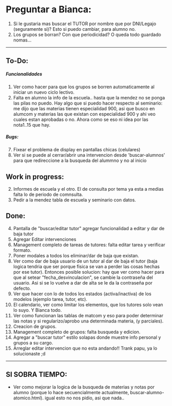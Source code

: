 # Preguntar a Bianca:
1. Si le gustaria mas buscar el TUTOR por nombre que por DNI/Legajo (seguramente si)? Esto si puedo cambiar, para alumno no.
2. Los grupos se borran? Con que periodicidad? O queda todo guardado nomas...

---

## To-Do:
##### Funcionalidades
1. Ver como hacer para que los grupos se borren automaticamente al iniciar un nuevo ciclo lectivo.
4. Falta en alumno la info de la escuela.. hasta que la mendez no se ponga las pilas no puedo.
Hay algo que si puedo hacer respecto al seminario: me dijo que las materias tienen especialidad 900, asi que busco en alumcom y materias las que existan con especialidad 900 y ahi veo cuales estan aprobadas o no. Ahora como se eso ni idea por las nota1..15 que hay.

##### Bugs:
7. Fixear el problema de display en pantallas chicas (celulares)
9. Ver si se puede al cerrar/abrir una intervencion desde 'buscar-alumnos' para que redireccione a la busqueda del alummno y no al inicio

## Work in progress:
2. Informes de escuela y el otro. El de consulta por tema ya esta a medias falta lo de periodo de comnsulta.
3. Pedir a la mendez tabla de escuela y seminario con datos.

## Done:
4. Pantalla de "buscar/editar tutor" agregar funcionalidad a editar y dar de baja tutor
5. Agregar Editar intervenciones
3. Management completo de tareas de tutores: falta editar tarea y verificar formato.
6. Poner modales a todos los eliminar/dar de baja que existan.
9. Ver como dar de baja usuario de un tutor al dar de baja el tutor (baja logica tendria que ser porque fisica se van a perder las cosas hechas por ese tutor).
Entonces posible solucion: hay que ver como hacer para que al setear "fecha_desvinculacion", se cambie la contraseña del usuario. Asi si se lo vuelve a dar de alta se le da la contraseña por defecto.
9. Ver que hacer con lo de todos los estados (activa/inactiva) de los modelos (ejemplo tarea, tutor, etc).
10. El calendario, ver como limitar los elementos, que los tutores solo vean lo suyo. Y Bianca todo.
8. Ver como funcionan las tablas de matcom y eso para poder determinar las notas y si regularizo/aprobo una determinada materia, (y parciales).
12. Creacion de grupos.
1. Management completo de grupos: falta busqueda y edicion.
5. Agregar a "buscar tutor" estilo solapas donde muestre info personal y grupos a su cargo.
8. Arreglar editar intervencion que no esta andando!! Trank papu, ya lo solucionaste ;d

--- 

## SI SOBRA TIEMPO:
-  Ver como mejorar la logica de la busqueda de materias y notas por alumno (porque lo hace secuencialmente actualmente, buscar-alumno-atomico.html).
 igual esto no nos pidio, asi que nada..